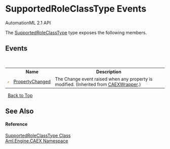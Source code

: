 # SupportedRoleClassType Events
AutomationML 2.1 API 

The <a href="T_Aml_Engine_CAEX_SupportedRoleClassType">SupportedRoleClassType</a> type exposes the following members.


## Events
&nbsp;<table><tr><th></th><th>Name</th><th>Description</th></tr><tr><td>![Public event](media/pubevent.gif "Public event")</td><td><a href="E_Aml_Engine_CAEX_CAEXWrapper_PropertyChanged">PropertyChanged</a></td><td>
The Change event raised when any property is modified.
 (Inherited from <a href="T_Aml_Engine_CAEX_CAEXWrapper">CAEXWrapper</a>.)</td></tr></table>&nbsp;
<a href="#supportedroleclasstype-events">Back to Top</a>

## See Also


#### Reference
<a href="T_Aml_Engine_CAEX_SupportedRoleClassType">SupportedRoleClassType Class</a><br /><a href="N_Aml_Engine_CAEX">Aml.Engine.CAEX Namespace</a><br />